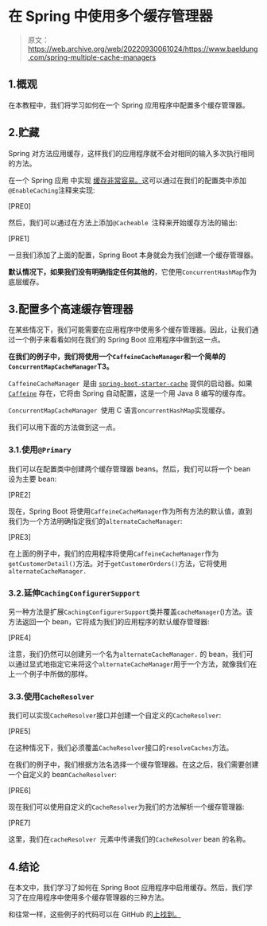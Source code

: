 # 在 Spring 中使用多个缓存管理器

> 原文：<https://web.archive.org/web/20220930061024/https://www.baeldung.com/spring-multiple-cache-managers>

## 1.概观

在本教程中，我们将学习如何在一个 Spring 应用程序中配置多个缓存管理器。

## 2.贮藏

Spring 对方法应用缓存，这样我们的应用程序就不会对相同的输入多次执行相同的方法。

在一个 Spring 应用 中实现 [缓存非常容易。](/web/20221126213538/https://www.baeldung.com/spring-cache-tutorial)这可以通过在我们的配置类中添加`@EnableCaching`注释来实现:

[PRE0]

然后，我们可以通过在方法上添加`@Cacheable `注释来开始缓存方法的输出:

[PRE1]

一旦我们添加了上面的配置，Spring Boot 本身就会为我们创建一个缓存管理器。

**默认情况下，如果我们没有明确指定任何其他的**，它使用`ConcurrentHashMap`作为底层缓存。

## 3.配置多个高速缓存管理器

在某些情况下，我们可能需要在应用程序中使用多个缓存管理器。因此，让我们通过一个例子来看看如何在我们的 Spring Boot 应用程序中做到这一点。

**在我们的例子中，我们将使用一个`CaffeineCacheManager`和一个简单的`ConcurrentMapCacheManager`T3。**

`CaffeineCacheManager `是由 [`spring-boot-starter-cache`](https://web.archive.org/web/20221126213538/https://search.maven.org/artifact/org.springframework.boot/spring-boot-starter-cache) 提供的启动器。如果 [`Caffeine`](/web/20221126213538/https://www.baeldung.com/java-caching-caffeine) 存在，它将由 Spring 自动配置，这是一个用 Java 8 编写的缓存库。

`ConcurrentMapCacheManager `使用 C 语言`oncurrentHashMap`实现缓存。

我们可以用下面的方法做到这一点。

### 3.1.使用`@Primary`

我们可以在配置类中创建两个缓存管理器 beans。然后，我们可以将一个 bean 设为主要 bean:

[PRE2]

现在，Spring Boot 将使用`CaffeineCacheManager`作为所有方法的默认值，直到我们为一个方法明确指定我们的`alternateCacheManager`:

[PRE3]

在上面的例子中，我们的应用程序将使用`CaffeineCacheManager`作为`getCustomerDetail()`方法。对于`getCustomerOrders()`方法，它将使用`alternateCacheManager. `

### 3.2.延伸`CachingConfigurerSupport`

另一种方法是扩展`CachingConfigurerSupport`类并覆盖`cacheManager`()方法。该方法返回一个 bean，它将成为我们的应用程序的默认缓存管理器:

[PRE4]

注意，我们仍然可以创建另一个名为`alternateCacheManager.` 的 bean，我们可以通过显式地指定它来将这个`alternateCacheManager`用于一个方法，就像我们在上一个例子中所做的那样。

### 3.3.使用`CacheResolver`

我们可以实现`CacheResolver`接口并创建一个自定义的`CacheResolver`:

[PRE5]

在这种情况下，我们必须覆盖`CacheResolver`接口的`resolveCaches`方法。

在我们的例子中，我们根据方法名选择一个缓存管理器。在这之后，我们需要创建一个自定义的 bean`CacheResolver`:

[PRE6]

现在我们可以使用自定义的`CacheResolver`为我们的方法解析一个缓存管理器:

[PRE7]

这里，我们在`cacheResolver `元素中传递我们的`CacheResolver` bean 的名称。

## 4.结论

在本文中，我们学习了如何在 Spring Boot 应用程序中启用缓存。然后，我们学习了在应用程序中使用多个缓存管理器的三种方法。

和往常一样，这些例子的代码可以在 GitHub 的[上找到。](https://web.archive.org/web/20221126213538/https://github.com/eugenp/tutorials/tree/master/spring-caching)